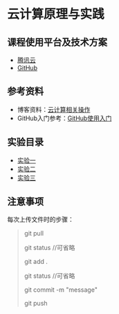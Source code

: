 # 云计算原理与实践

## 课程使用平台及技术方案

* [腾讯云](https://cloud.tencent.com/)
* [GitHub](https://github.com/) 

## 参考资料

* 博客资料：[云计算相关操作](https://blog.csdn.net/llfjfz)
*  GitHub入门参考：[GitHub使用入门](https://blog.csdn.net/llfjfz/article/details/99747385)

## 实验目录

* [实验一](https://github.com/eric-ruhu/CloudComputing/tree/master/Basis)
* [实验二](https://github.com/eric-ruhu/CloudComputing/tree/master/Website)
* [实验三](https://github.com/eric-ruhu/CloudComputing/tree/master/Docker)

## 注意事项

每次上传文件时的步骤：

> git pull
>
> git status    //可省略
>
> git add .
>
> git status    //可省略
>
> git commit -m "message"
>
> git push